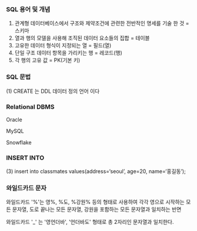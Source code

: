 ### SQL 용어 및 개념

1) 관계형 데이터베이스에서 구조와 제약조건에 관련한 전반적인 명세를 기술 한 것  = 스키마
2) 열과 행의 모델을 사용해 조직된 데이터 요소들의 집합 = 테이블
3) 고유한 데이터 형식이 지정되는 열 = 필드(열)
4) 단일 구조 데이터 항목을 가리키는 행 = 레코드(행)
5) 각 행의 고유 값 = PK(기본 키)



### SQL 문법

(1) CREATE 는 DDL 데이터 정의 언어 이다



### Relational DBMS

Oracle

MySQL

Snowflake



### INSERT INTO

(3) insert into classmates values(address=‘seoul’, age=20, name=‘홍길동’); 



### 와일드카드 문자

와일드카드 '%'는 영%, %도, %강원% 등의 형태로 사용하여 각각 영으로 시작하는 모든 문자열, 도로 끝나는 모든 문자열, 강원을 포함하는 모든 문자열과 일치하는 반면

와일드카드 '_' 는 '영언더바', '언더바도' 형태로 총 2자리인 문자열과 일치한다.






